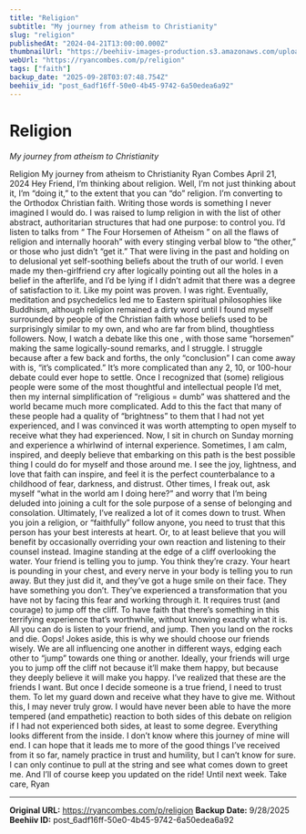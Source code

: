 ```yaml
---
title: "Religion"
subtitle: "My journey from atheism to Christianity"
slug: "religion"
publishedAt: "2024-04-21T13:00:00.000Z"
thumbnailUrl: "https://beehiiv-images-production.s3.amazonaws.com/uploads/asset/file/5d5a35d4-cd3e-42ce-b8df-c7ff62adc9de/josh-applegate-g0WjhnQRTa8-unsplash.jpg?t=1713639631"
webUrl: "https://ryancombes.com/p/religion"
tags: ["faith"]
backup_date: "2025-09-28T03:07:48.754Z"
beehiiv_id: "post_6adf16ff-50e0-4b45-9742-6a50edea6a92"
---
```


# Religion

*My journey from atheism to Christianity*



Religion My journey from atheism to Christianity Ryan Combes April 21, 2024 Hey Friend, I’m thinking about religion. Well, I’m not just thinking about it, I’m “doing it,” to the extent that you can “do” religion. I’m converting to the Orthodox Christian faith. Writing those words is something I never imagined I would do. I was raised to lump religion in with the list of other abstract, authoritarian structures that had one purpose: to control you. I’d listen to talks from “ The Four Horsemen of Atheism ” on all the flaws of religion and internally hoorah” with every stinging verbal blow to “the other,” or those who just didn’t “get it.” That were living in the past and holding on to delusional yet self-soothing beliefs about the truth of our world. I even made my then-girlfriend cry after logically pointing out all the holes in a belief in the afterlife, and I’d be lying if I didn’t admit that there was a degree of satisfaction to it. Like my point was proven. I was right. Eventually, meditation and psychedelics led me to Eastern spiritual philosophies like Buddhism, although religion remained a dirty word until I found myself surrounded by people of the Christian faith whose beliefs used to be surprisingly similar to my own, and who are far from blind, thoughtless followers. Now, I watch a debate like this one , with those same “horsemen” making the same logically-sound remarks, and I struggle. I struggle because after a few back and forths, the only “conclusion” I can come away with is, “it’s complicated.” It’s more complicated than any 2, 10, or 100-hour debate could ever hope to settle. Once I recognized that (some) religious people were some of the most thoughtful and intellectual people I’d met, then my internal simplification of “religious = dumb” was shattered and the world became much more complicated. Add to this the fact that many of these people had a quality of “brightness” to them that I had not yet experienced, and I was convinced it was worth attempting to open myself to receive what they had experienced. Now, I sit in church on Sunday morning and experience a whirlwind of internal experience. Sometimes, I am calm, inspired, and deeply believe that embarking on this path is the best possible thing I could do for myself and those around me. I see the joy, lightness, and love that faith can inspire, and feel it is the perfect counterbalance to a childhood of fear, darkness, and distrust. Other times, I freak out, ask myself “what in the world am I doing here?” and worry that I’m being deluded into joining a cult for the sole purpose of a sense of belonging and consolation. Ultimately, I’ve realized a lot of it comes down to trust. When you join a religion, or “faithfully” follow anyone, you need to trust that this person has your best interests at heart. Or, to at least believe that you will benefit by occasionally overriding your own reaction and listening to their counsel instead. Imagine standing at the edge of a cliff overlooking the water. Your friend is telling you to jump. You think they’re crazy. Your heart is pounding in your chest, and every nerve in your body is telling you to run away. But they just did it, and they’ve got a huge smile on their face. They have something you don’t. They’ve experienced a transformation that you have not by facing this fear and working through it. It requires trust (and courage) to jump off the cliff. To have faith that there’s something in this terrifying experience that’s worthwhile, without knowing exactly what it is. All you can do is listen to your friend, and jump. Then you land on the rocks and die. Oops! Jokes aside, this is why we should choose our friends wisely. We are all influencing one another in different ways, edging each other to “jump” towards one thing or another. Ideally, your friends will urge you to jump off the cliff not because it’ll make them happy, but because they deeply believe it will make you happy. I’ve realized that these are the friends I want. But once I decide someone is a true friend, I need to trust them. To let my guard down and receive what they have to give me. Without this, I may never truly grow. I would have never been able to have the more tempered (and empathetic) reaction to both sides of this debate on religion if I had not experienced both sides, at least to some degree. Everything looks different from the inside. I don’t know where this journey of mine will end. I can hope that it leads me to more of the good things I’ve received from it so far, namely practice in trust and humility, but I can’t know for sure. I can only continue to pull at the string and see what comes down to greet me. And I’ll of course keep you updated on the ride! Until next week. Take care, Ryan

---

**Original URL:** https://ryancombes.com/p/religion
**Backup Date:** 9/28/2025
**Beehiiv ID:** post_6adf16ff-50e0-4b45-9742-6a50edea6a92
